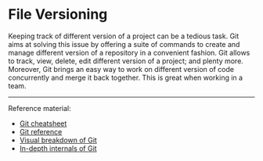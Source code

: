 # File Versioning

Keeping track of different version of a project can be a tedious task. Git aims at solving this issue by offering a suite of commands to create and manage different version of a repository in a convenient fashion.
Git allows to track, view, delete, edit different version of a project; and plenty more.
<br/>Moreover, Git brings an easy way to work on different version of code concurrently and merge it back together. This is great when working in a team.

---
Reference material:

- [Git cheatsheet](https://education.github.com/git-cheat-sheet-education.pdf)
- [Git reference](https://git-scm.com/docs)
- [Visual breakdown of Git](https://marklodato.github.io/visual-git-guide/index-en.html)
- [In-depth internals of Git](https://github.com/pluralsight/git-internals-pdf)

